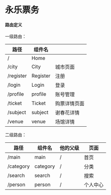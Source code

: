 # 永乐票务

#### 路由定义

一级路由：

| 路径      | 组件名   |              |
| --------- | -------- | ------------ |
| /         | Home     |              |
| /city     | City     | 城市页面     |
| /register | Register | 注册         |
| /login    | Login    | 登录         |
| /profile  | profile  | 账号管理     |
| /ticket   | Ticket   | 购票详情页面 |
| /subject  | subject  | 谢春花详情   |
| /venue    | venue    | 场馆详情     |

二级路由：

| 路径      | 组件名   | 他的父级 | 页面     |
| --------- | -------- | -------- | -------- |
| /main     | main     | /        | 首页     |
| /category | category | /        | 分类     |
| /search   | search   | /        | 搜索     |
| /person   | person   | /        | 个人中心 |
